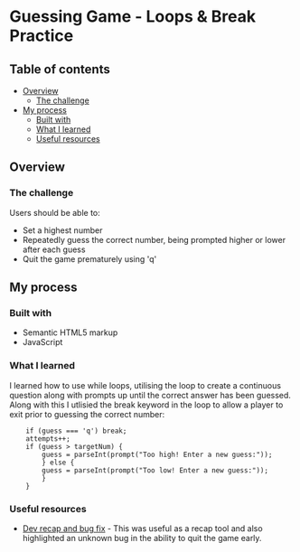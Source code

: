# Guessing Game - Loops & Break Practice

## Table of contents

- [Overview](#overview)
  - [The challenge](#the-challenge)
- [My process](#my-process)
  - [Built with](#built-with)
  - [What I learned](#what-i-learned)
  - [Useful resources](#useful-resources)

## Overview

### The challenge

Users should be able to:

- Set a highest number
- Repeatedly guess the correct number, being prompted higher or lower after each guess
- Quit the game prematurely using 'q'

## My process

### Built with

- Semantic HTML5 markup
- JavaScript

### What I learned

I learned how to use while loops, utilising the loop to create a continuous question along with prompts up until the correct answer has been guessed. Along with this I utlisied the break keyword in the loop to allow a player to exit prior to guessing the correct number:

```while (parseInt(guess) !== targetNum) {
    if (guess === 'q') break;
    attempts++;
    if (guess > targetNum) {
        guess = parseInt(prompt("Too high! Enter a new guess:"));
        } else {
        guess = parseInt(prompt("Too low! Enter a new guess:"));
        }
    }
```

### Useful resources

- [Dev recap and bug fix](https://www.youtube.com/watch?v=VG27YwzEFB8&ab_channel=DevSprout) - This was useful as a recap tool and also highlighted an unknown bug in the ability to quit the game early. 
